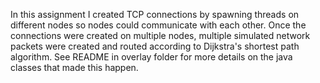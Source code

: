 In this assignment I created TCP connections by spawning threads on different nodes so nodes could communicate with each other. Once the connections were created on multiple nodes, multiple simulated network packets were created and routed according to Dijkstra's shortest path algorithm. See README in overlay folder for more details on the java classes that made this happen.
